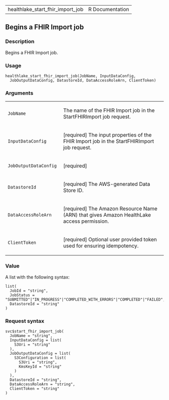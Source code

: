 <table style="width: 100%;">
<tbody>
<tr class="odd">
<td>healthlake_start_fhir_import_job</td>
<td style="text-align: right;">R Documentation</td>
</tr>
</tbody>
</table>

## Begins a FHIR Import job

### Description

Begins a FHIR Import job.

### Usage

    healthlake_start_fhir_import_job(JobName, InputDataConfig,
      JobOutputDataConfig, DatastoreId, DataAccessRoleArn, ClientToken)

### Arguments

<table>
<colgroup>
<col style="width: 35%" />
<col style="width: 65%" />
</colgroup>
<tbody>
<tr class="odd">
<td><code
id="healthlake_start_fhir_import_job_:_JobName">JobName</code></td>
<td><p>The name of the FHIR Import job in the StartFHIRImport job
request.</p></td>
</tr>
<tr class="even">
<td><code
id="healthlake_start_fhir_import_job_:_InputDataConfig">InputDataConfig</code></td>
<td><p>[required] The input properties of the FHIR Import job in the
StartFHIRImport job request.</p></td>
</tr>
<tr class="odd">
<td><code
id="healthlake_start_fhir_import_job_:_JobOutputDataConfig">JobOutputDataConfig</code></td>
<td><p>[required]</p></td>
</tr>
<tr class="even">
<td><code
id="healthlake_start_fhir_import_job_:_DatastoreId">DatastoreId</code></td>
<td><p>[required] The AWS-generated Data Store ID.</p></td>
</tr>
<tr class="odd">
<td><code
id="healthlake_start_fhir_import_job_:_DataAccessRoleArn">DataAccessRoleArn</code></td>
<td><p>[required] The Amazon Resource Name (ARN) that gives Amazon
HealthLake access permission.</p></td>
</tr>
<tr class="even">
<td><code
id="healthlake_start_fhir_import_job_:_ClientToken">ClientToken</code></td>
<td><p>[required] Optional user provided token used for ensuring
idempotency.</p></td>
</tr>
</tbody>
</table>

### Value

A list with the following syntax:

    list(
      JobId = "string",
      JobStatus = "SUBMITTED"|"IN_PROGRESS"|"COMPLETED_WITH_ERRORS"|"COMPLETED"|"FAILED",
      DatastoreId = "string"
    )

### Request syntax

    svc$start_fhir_import_job(
      JobName = "string",
      InputDataConfig = list(
        S3Uri = "string"
      ),
      JobOutputDataConfig = list(
        S3Configuration = list(
          S3Uri = "string",
          KmsKeyId = "string"
        )
      ),
      DatastoreId = "string",
      DataAccessRoleArn = "string",
      ClientToken = "string"
    )
